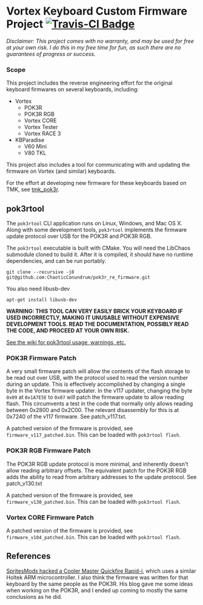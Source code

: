 # Vortex Keyboard Custom Firmware Project [![Travis-CI Badge](https://travis-ci.org/ChaoticConundrum/pok3r_re_firmware.svg?branch=master "Travis-CI Badge")](https://travis-ci.org/ChaoticConundrum/pok3r_re_firmware)

*Disclaimer: This project comes with no warranty, and may be used for free at your own risk. I do
this in my free time for fun, as such there are no guarantees of progress or success.*

### Scope
This project includes the reverse engineering effort for the original keyboard firmwares on several
keyboards, including:

- Vortex
    - POK3R
    - POK3R RGB
    - Vortex CORE
    - Vortex Tester
    - Vortex RACE 3
- KBParadise
    - V60 Mini
    - V80 TKL

This project also includes a tool for communicating with and updating the firmware on Vortex
(and similar) keyboards.

For the effort at developing new firmware for these keyboards based on TMK, see
[tmk_pok3r](https://github.com/ChaoticConundrum/tmk_pok3r).


## pok3rtool
The `pok3rtool` CLI application runs on Linux, Windows, and Mac OS X. Along with some development
tools, `pok3rtool` implements the firmware update protocol over USB for the POK3R and POK3R RGB.

The `pok3rtool` executable is built with CMake. You will need the LibChaos submodule cloned to
build it. After it is compiled, it should have no runtime dependencies, and can be run portably.

```shell
git clone --recursive -j8 git@github.com:ChaoticConundrum/pok3r_re_firmware.git
```

You also need libusb-dev

```shell
apt-get install libusb-dev
```

**WARNING: THIS TOOL CAN VERY EASILY BRICK YOUR KEYBOARD IF USED INCORRECTLY, MAKING IT
UNUSABLE WITHOUT EXPENSIVE DEVELOPMENT TOOLS. READ THE DOCUMENTATION, POSSIBLY READ THE
CODE, AND PROCEED AT YOUR OWN RISK.**

[See the wiki for pok3rtool usage, warnings, etc.](https://github.com/ChaoticConundrum/pok3r_re_firmware/wiki/pok3rtool-Usage)

### POK3R Firmware Patch
A very small firmware patch will allow the contents of the flash storage to be read out over USB,
with the protocol used to read the version number during an update. This is effectively
accomplished by changing a single byte in the Vortex firmware updater. In the v117 updater,
changing the byte `0x09` at `0x1A7E5E` to `0x07` will patch the firmware update to allow reading
flash. This circumvents a test in the code that normally only allows reading between 0x2800 and
0x2C00. The relevant disassembly for this is at 0x7240 of the v117 firmware. See patch_v117.txt.

A patched version of the firmware is provided, see `firmware_v117_patched.bin`. This can be
loaded with `pok3rtool flash`.

### POK3R RGB Firmware Patch
The POK3R RGB update protocol is more minimal, and inherently doesn't allow reading arbitrary
offsets. The equivalent patch for the POK3R RGB adds the ability to read from arbitrary addresses
to the update protocol. See patch_v130.txt

A patched version of the firmware is provided, see `firmware_v130_patched.bin`. This can be
loaded with `pok3rtool flash`.

### Vortex CORE Firmware Patch
A patched version of the firmware is provided, see `firmware_v104_patched.bin`. This can be
loaded with `pok3rtool flash`.

## References
[SpritesMods hacked a Cooler Master Quickfire Rapid-i](https://spritesmods.com/?art=rapidisnake),
which uses a similar Holtek ARM microcontroller. I also think the firmware was written for that
keyboard by the same people as the POK3R. His blog gave me some ideas when working on the POK3R,
and I ended up coming to mostly the same conclusions as he did.
